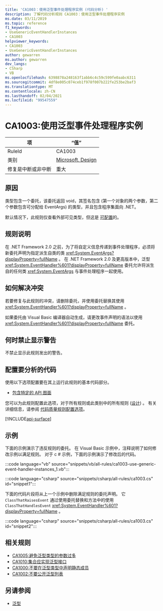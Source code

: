 ```yaml
---
title: 'CA1003：使用泛型事件处理程序实例 (代码分析) '
description: 了解代码分析规则 CA1003：使用泛型事件处理程序实例
ms.date: 03/11/2019
ms.topic: reference
f1_keywords:
- UseGenericEventHandlerInstances
- CA1003
helpviewer_keywords:
- CA1003
- UseGenericEventHandlerInstances
author: gewarren
ms.author: gewarren
dev_langs:
- CSharp
- VB
ms.openlocfilehash: 6398878a248163f1abb6c4c59c599fe0aabc6311
ms.sourcegitcommit: 4df8e005c074ceb1f978f007b222fe253be2baf3
ms.translationtype: MT
ms.contentlocale: zh-CN
ms.lasthandoff: 02/04/2021
ms.locfileid: "99547559"
---
```

# <a name="ca1003-use-generic-event-handler-instances"></a>CA1003:使用泛型事件处理程序实例

| 项                                     | “值”            |
|------------------------------------------|------------------|
| RuleId                                   | CA1003           |
| 类别                                 | [Microsoft. Design](design-warnings.md) |
| 修复是中断或非中断 | 重大         |

## <a name="cause"></a>原因

类型包含一个委托，该委托返回 void，其签名包含 (第一个对象的两个参数，第二个参数包含可分配给 EventArgs) 的类型，并且包含程序集面向 .NET。

默认情况下，此规则仅查看外部可见类型，但这是 [可配置](#configure-code-to-analyze)的。

## <a name="rule-description"></a>规则说明

在 .NET Framework 2.0 之前，为了将自定义信息传递到事件处理程序，必须将新委托声明为指定派生自类的类 <xref:System.EventArgs?displayProperty=fullName> 。 在 .NET Framework 2.0 及更高版本中，泛型 <xref:System.EventHandler%601?displayProperty=fullName> 委托允许将派生自的任何类 <xref:System.EventArgs> 与事件处理程序一起使用。

## <a name="how-to-fix-violations"></a>如何解决冲突

若要修复与此规则的冲突，请删除委托，并使用委托替换其使用 <xref:System.EventHandler%601?displayProperty=fullName> 。

如果委托由 Visual Basic 编译器自动生成，请更改事件声明的语法以使用 <xref:System.EventHandler%601?displayProperty=fullName> 委托。

## <a name="when-to-suppress-warnings"></a>何时禁止显示警告

不禁止显示此规则发出的警告。

## <a name="configure-code-to-analyze"></a>配置要分析的代码

使用以下选项配置要在其上运行此规则的基本代码部分。

- [包含特定的 API 图面](#include-specific-api-surfaces)

您可以为此规则配置此选项，对于所有规则或此类别中的所有规则 ([设计](design-warnings.md)) 。 有关详细信息，请参阅 [代码质量规则配置选项](../code-quality-rule-options.md)。

[!INCLUDE[api-surface](~/includes/code-analysis/api-surface.md)]

## <a name="example"></a>示例

下面的示例演示了违反规则的委托。 在 Visual Basic 示例中，注释说明了如何修改示例以满足规则。 对于 c # 示例，下面的示例演示了修改后的代码。

:::code language="vb" source="snippets/vb/all-rules/ca1003-use-generic-event-handler-instances_1.vb":::

:::code language="csharp" source="snippets/csharp/all-rules/ca1003.cs" id="snippet1":::

下面的代码片段将从上一个示例中删除满足规则的委托声明。 它 `ClassThatRaisesEvent` 通过使用委托替换和方法中的使用 `ClassThatHandlesEvent` <xref:System.EventHandler%601?displayProperty=fullName> 。

:::code language="csharp" source="snippets/csharp/all-rules/ca1003.cs" id="snippet2":::

## <a name="related-rules"></a>相关规则

- [CA1005:避免泛型类型的参数过多](ca1005.md)
- [CA1010:集合应实现泛型接口](ca1010.md)
- [CA1000:不要在泛型类型中声明静态成员](ca1000.md)
- [CA1002:不要公开泛型列表](ca1002.md)

## <a name="see-also"></a>另请参阅

- [泛型](../../../csharp/programming-guide/generics/index.md)
